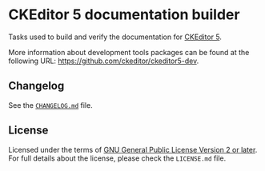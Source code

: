 CKEditor 5 documentation builder
================================

Tasks used to build and verify the documentation for [CKEditor 5](https://ckeditor.com).

More information about development tools packages can be found at the following URL: <https://github.com/ckeditor/ckeditor5-dev>.

## Changelog

See the [`CHANGELOG.md`](https://github.com/ckeditor/ckeditor5-dev/blob/master/packages/ckeditor5-dev-docs/CHANGELOG.md) file.

## License

Licensed under the terms of [GNU General Public License Version 2 or later](http://www.gnu.org/licenses/gpl.html). For full details about the license, please check the `LICENSE.md` file.
